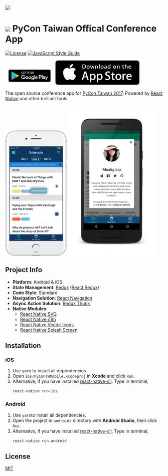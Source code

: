 ![](https://cdn.rawgit.com/weihanglo/pycontw-mobile/master/.github/icon-logo.svg)

#    [![](https://cdn.rawgit.com/weihanglo/pycontw-mobile/master/.github/pycon-logo.svg)](https://tw.pycon.org) PyCon Taiwan Offical Conference App

[![License](https://img.shields.io/badge/license-MIT-lightgrey.svg)](LICENSE) [![JavaScript Style Guide](https://img.shields.io/badge/code_style-standard-brightgreen.svg)](https://standardjs.com)

<a href="https://play.google.com/store/apps/details?id=com.pycontwmobile"><img alt="Get it on Google Play" src=".github/google-play.png" width="155px"></a> <a href="https://itunes.apple.com/app/pycontw-17/id1244168803"><img alt="Download on the App Store" src=".github/app-store.svg" ></a>

The open source conference app for [PyCon Taiwan 2017][pycontw-website]. Powered by [React Native][react-native] and other brilliant tools.

<div>
  <img src=".github/ios-framed.png" height="400px"/>
  <img src=".github/android-framed.png" height="480px"/>
</div>


## Project Info

- **Platform**: Android & iOS
- **State Management**: [Redux][redux] ([React Redux][react-redux])
- **Code Style**: Standard
- **Navigation Solution**: [React Navigation][react-navigation]
- **Async Action Solution**: [Redux Thunk][redux-thunk]
- **Native Modules**:
  - [React Native SVG][react-native-svg]
  - [React Native i18n][react-native-i18n]
  - [React Native Vector Icons][react-native-vector-icons]
  - [React Native Splash Screen][react-native-splash-screen]


## Installation

### iOS

1. Use `yarn` to install all dependencies.
2. Open `ios/PyConTWMobile.xcodeproj` in **Xcode** and click `Run`.
3. Alternative, if you have installed [react-native-cli][react-native-started]. Type in terminal,
    ```bash
    react-native run-ios
    ```

### Android

1. Use `yarn`to install all dependencies.
2. Open the project in `android/` directory with **Android Studio**, then click `Run`.
3. Alternative, if you have installed [react-native-cli][react-native-started]. Type in terminal,
    ```bash
    react-native run-android
    ```

## License

[MIT](LICENSE)


<!-- links -->


[google-play]: https://play.google.com/store/apps/details?id=com.pycontwmobile
[app-store]: https://itunes.apple.com/app/pycontw-17/id1244168803

[react-native-started]: https://facebook.github.io/react-native/docs/getting-started.html

[pycontw-website]: https://tw.pycon.org/

[react-native]: https://facebook.github.io/react-native/
[react-native-vector-icons]: https://github.com/oblador/react-native-vector-icons
[react-native-svg]: https://github.com/react-native-community/react-native-svg
[react-native-splash-screen]: https://github.com/crazycodeboy/react-native-splash-screen
[react-navigation]: https://reactnavigation.org/
[react-native-i18n]: https://github.com/AlexanderZaytsev/react-native-i18n
[react-redux]: https://github.com/reactjs/react-redux
[redux]: https://github.com/reactjs/redux
[redux-thunk]: https://github.com/gaearon/redux-thunk
